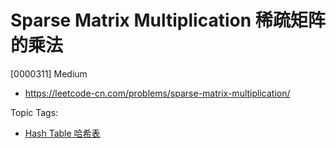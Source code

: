 # Sparse Matrix Multiplication 稀疏矩阵的乘法

[0000311] Medium

- https://leetcode-cn.com/problems/sparse-matrix-multiplication/

Topic Tags:

- [Hash Table 哈希表](https://leetcode-cn.com/tag/hash-table/)
